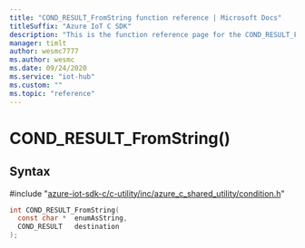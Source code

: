 ```yaml
---                             
title: "COND_RESULT_FromString function reference | Microsoft Docs" 
titleSuffix: "Azure IoT C SDK"            
description: "This is the function reference page for the COND_RESULT_FromString() function in the Azure IoT C SDK. This SDK is used with Azure IoT Hub and Azure IoT Hub Device Provisioning Service"            
manager: timlt                 
author: wesmc7777              
ms.author: wesmc               
ms.date: 09/24/2020                    
ms.service: "iot-hub"             
ms.custom: ""                
ms.topic: "reference"        
---                            
```


# COND_RESULT_FromString()

## Syntax

\#include "[azure-iot-sdk-c/c-utility/inc/azure_c_shared_utility/condition.h](../condition-h.md)"  
```C
int COND_RESULT_FromString(
  const char *  enumAsString,
  COND_RESULT   destination
);
```

